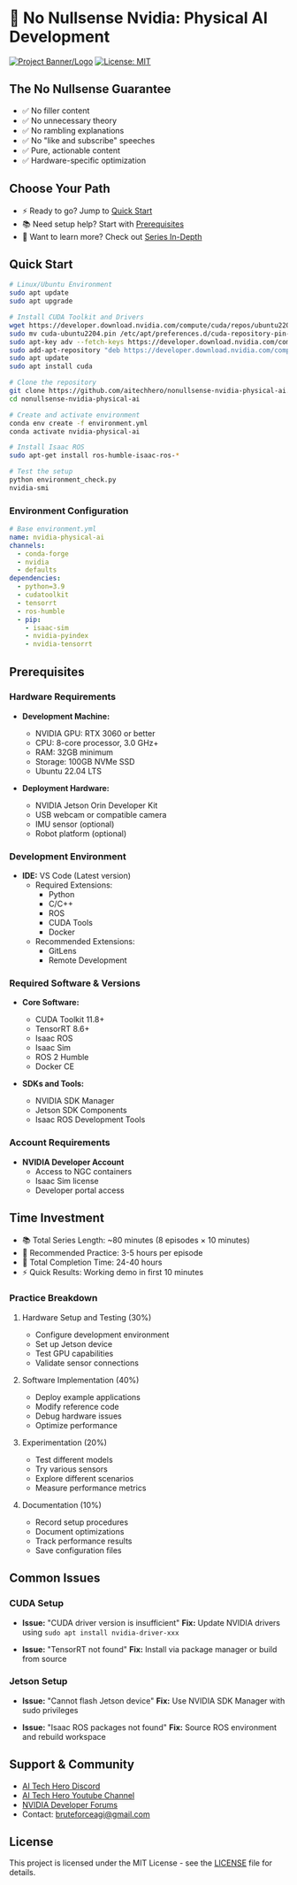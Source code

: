 # 🤖 No Nullsense Nvidia: Physical AI Development

[![Project Banner/Logo](./NoNullsense-NvidiaAI-Banner.png)](link-to-your-youtube-series)
[![License: MIT](https://img.shields.io/badge/License-MIT-yellow.svg)](https://opensource.org/licenses/MIT)

## The No Nullsense Guarantee

- ✅ No filler content
- ✅ No unnecessary theory
- ✅ No rambling explanations
- ✅ No "like and subscribe" speeches
- ✅ Pure, actionable content
- ✅ Hardware-specific optimization

## Choose Your Path

- ⚡ Ready to go? Jump to [Quick Start](#quick-start)
- 📚 Need setup help? Start with [Prerequisites](#prerequisites)
- 🤔 Want to learn more? Check out [Series In-Depth](#series-in-depth)

## Quick Start

```bash
# Linux/Ubuntu Environment
sudo apt update
sudo apt upgrade

# Install CUDA Toolkit and Drivers
wget https://developer.download.nvidia.com/compute/cuda/repos/ubuntu2204/x86_64/cuda-ubuntu2204.pin
sudo mv cuda-ubuntu2204.pin /etc/apt/preferences.d/cuda-repository-pin-600
sudo apt-key adv --fetch-keys https://developer.download.nvidia.com/compute/cuda/repos/ubuntu2204/x86_64/3bf863cc.pub
sudo add-apt-repository "deb https://developer.download.nvidia.com/compute/cuda/repos/ubuntu2204/x86_64/ /"
sudo apt update
sudo apt install cuda

# Clone the repository
git clone https://github.com/aitechhero/nonullsense-nvidia-physical-ai.git
cd nonullsense-nvidia-physical-ai

# Create and activate environment
conda env create -f environment.yml
conda activate nvidia-physical-ai

# Install Isaac ROS
sudo apt-get install ros-humble-isaac-ros-*

# Test the setup
python environment_check.py
nvidia-smi
```

### Environment Configuration

```yaml
# Base environment.yml
name: nvidia-physical-ai
channels:
  - conda-forge
  - nvidia
  - defaults
dependencies:
  - python=3.9
  - cudatoolkit
  - tensorrt
  - ros-humble
  - pip:
    - isaac-sim
    - nvidia-pyindex
    - nvidia-tensorrt
```

## Prerequisites

### Hardware Requirements

- **Development Machine:**
  - NVIDIA GPU: RTX 3060 or better
  - CPU: 8-core processor, 3.0 GHz+
  - RAM: 32GB minimum
  - Storage: 100GB NVMe SSD
  - Ubuntu 22.04 LTS

- **Deployment Hardware:**
  - NVIDIA Jetson Orin Developer Kit
  - USB webcam or compatible camera
  - IMU sensor (optional)
  - Robot platform (optional)

### Development Environment

- **IDE:** VS Code (Latest version)
  - Required Extensions:
    - Python
    - C/C++
    - ROS
    - CUDA Tools
    - Docker
  - Recommended Extensions:
    - GitLens
    - Remote Development

### Required Software & Versions

- **Core Software:**
  - CUDA Toolkit 11.8+
  - TensorRT 8.6+
  - Isaac ROS
  - Isaac Sim
  - ROS 2 Humble
  - Docker CE

- **SDKs and Tools:**
  - NVIDIA SDK Manager
  - Jetson SDK Components
  - Isaac ROS Development Tools

### Account Requirements

- **NVIDIA Developer Account**
  - Access to NGC containers
  - Isaac Sim license
  - Developer portal access

## Time Investment

- 📚 Total Series Length: ~80 minutes (8 episodes × 10 minutes)
- 🎯 Recommended Practice: 3-5 hours per episode
- 🚀 Total Completion Time: 24-40 hours
- ⚡ Quick Results: Working demo in first 10 minutes

### Practice Breakdown

1. Hardware Setup and Testing (30%)
   - Configure development environment
   - Set up Jetson device
   - Test GPU capabilities
   - Validate sensor connections

2. Software Implementation (40%)
   - Deploy example applications
   - Modify reference code
   - Debug hardware issues
   - Optimize performance

3. Experimentation (20%)
   - Test different models
   - Try various sensors
   - Explore different scenarios
   - Measure performance metrics

4. Documentation (10%)
   - Record setup procedures
   - Document optimizations
   - Track performance results
   - Save configuration files

## Common Issues

### CUDA Setup

- **Issue:** "CUDA driver version is insufficient"
  **Fix:** Update NVIDIA drivers using `sudo apt install nvidia-driver-xxx`

- **Issue:** "TensorRT not found"
  **Fix:** Install via package manager or build from source

### Jetson Setup

- **Issue:** "Cannot flash Jetson device"
  **Fix:** Use NVIDIA SDK Manager with sudo privileges

- **Issue:** "Isaac ROS packages not found"
  **Fix:** Source ROS environment and rebuild workspace

## Support & Community

- [AI Tech Hero Discord](https://discord.gg/7tkhqn6b)
- [AI Tech Hero Youtube Channel](https://www.youtube.com/@AITechHero)
- [NVIDIA Developer Forums](https://forums.developer.nvidia.com/)
- Contact: [bruteforceagi@gmail.com](mailto:bruteforceagi@gmail.com)

## License

This project is licensed under the MIT License - see the [LICENSE](LICENSE) file for details.
